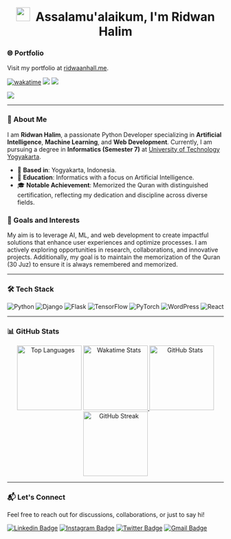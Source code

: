 <h1 align="center">
  <img src="https://tva1.sinaimg.cn/large/e6c9d24egy1h1571l0uucg205k05egri.gif" width="32" />&nbsp;
  Assalamu'alaikum, I'm Ridwan Halim
</h1>

### 🌐 Portfolio

Visit my portfolio at [ridwaanhall.me](https://ngoding.me/).

[![wakatime](https://wakatime.com/badge/user/018b799e-de53-4f7a-bb65-edc2df9f26d8.svg)](https://wakatime.com/@018b799e-de53-4f7a-bb65-edc2df9f26d8)
[![](https://komarev.com/ghpvc/?username=ridwaanhall&color=blue&label=Profile%20Views)](https://github.com/ridwaanhall)
[![](https://img.shields.io/github/followers/ridwaanhall?label=GitHub%20Followers)](https://github.com/ridwaanhall)

<a href="https://wakatime.com"><img src="https://wakatime.com/share/@ridwaanhall/814541a6-1677-46dc-ba38-6bbec125c7b1.png" /></a>

---

### 🚀 About Me

I am **Ridwan Halim**, a passionate Python Developer specializing in **Artificial Intelligence**, **Machine Learning**, and **Web Development**. Currently, I am pursuing a degree in **Informatics (Semester 7)** at [University of Technology Yogyakarta](https://uty.ac.id/).

- 📍 **Based in**: Yogyakarta, Indonesia.  
- 🏫 **Education**: Informatics with a focus on Artificial Intelligence.  
- 🎓 **Notable Achievement**: Memorized the Quran with distinguished certification, reflecting my dedication and discipline across diverse fields.  

### 🌟 Goals and Interests

My aim is to leverage AI, ML, and web development to create impactful solutions that enhance user experiences and optimize processes. I am actively exploring opportunities in research, collaborations, and innovative projects. Additionally, my goal is to maintain the memorization of the Quran (30 Juz) to ensure it is always remembered and memorized.

---

### 🛠 Tech Stack

![Python](https://img.shields.io/badge/-Python-05122A?style=flat&logo=python)
![Django](https://img.shields.io/badge/-Django-05122A?style=flat&logo=django)
![Flask](https://img.shields.io/badge/-Flask-05122A?style=flat&logo=flask)
![TensorFlow](https://img.shields.io/badge/-TensorFlow-05122A?style=flat&logo=tensorflow)
![PyTorch](https://img.shields.io/badge/-PyTorch-05122A?style=flat&logo=pytorch)
![WordPress](https://img.shields.io/badge/-WordPress-05122A?style=flat&logo=wordpress)
![React](https://img.shields.io/badge/-React-05122A?style=flat&logo=react)

---

### 📊 GitHub Stats

<div align="center">

<span>
    <img height="150" src="https://github-readme-stats.vercel.app/api/top-langs/?username=ridwaanhall&layout=compact&hide=php&langs_count=6" alt="Top Languages" />
</span>

<span>
    <a href="https://wakatime.com/@ridwaanhall">
        <img height="150" src="https://github-readme-stats.vercel.app/api/wakatime?username=ridwaanhall&layout=compact&langs_count=6" alt="Wakatime Stats" />
    </a>
</span>

<span>
    <a href="https://github.com/ridwaanhall?tab=repositories&q=&type=&language=&sort=stargazers">
        <img height="150" src="https://github-readme-stats.vercel.app/api?username=ridwaanhall&show_icons=true&count_private=true&hide=contribs" alt="GitHub Stats" />
    </a>
</span>

<span>
    <img src="https://github-readme-streak-stats.herokuapp.com/?user=ridwaanhall" height="150" alt="GitHub Streak" />
</span>

</div>

---

### 📬 Let's Connect

Feel free to reach out for discussions, collaborations, or just to say hi!


[![Linkedin Badge](https://img.shields.io/badge/-Ridwan%20Halim-0e76a8?style=flat&labelColor=0e76a8&logo=linkedin&logoColor=white)](https://www.linkedin.com/in/ridwaanhall/)
[![Instagram Badge](https://img.shields.io/badge/-@ridwaanhall-e84393?style=flat&labelColor=e84393&logo=instagram&logoColor=white)](https://instagram.com/ridwaanhall)
[![Twitter Badge](https://img.shields.io/badge/-@ridwaanhall-1ca0f1?style=flat&labelColor=1ca0f1&logo=twitter&logoColor=white)](https://twitter.com/ridwaanhall)
[![Gmail Badge](https://img.shields.io/badge/-ridwaanhall.dev@gmail.com-c0392b?style=flat&labelColor=c0392b&logo=gmail&logoColor=white)](mailto:ridwaanhall.dev@gmail.com)
